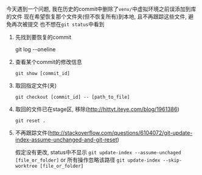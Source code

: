 今天遇到一个问题, 我在历史的commit中删除了`venv/`中虚拟环境之前误添加到库的文件
现在希望恢复那个文件夹(但不恢复所有)到本地, 且不再跟踪这些文件, 避免再次被提交
也不想在`git status`中看到

1. 先找到要恢复的commit

    git log --oneline

2. 查看某个commit的修改信息

    `git show [commit_id]`

3. 取回指定文件(夹)

    `git checkout [commit_id] -- [path_to_file]`

4. 取回的文件已在stage区, 移除(http://hittyt.iteye.com/blog/1961386)

    `git reset .`

5. 不再跟踪文件(http://stackoverflow.com/questions/6104072/git-update-index-assume-unchanged-and-git-reset)

    假定没有更改, status中不显示
    `git update-index --assume-unchaged [file_or_folder]`
    or
    所有操作忽略该路径
    `git update-index --skip-worktree [file_or_folder]`
